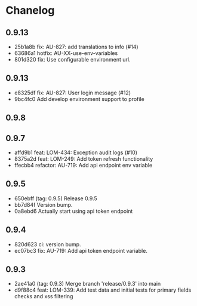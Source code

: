 # Chanelog

## 0.9.13
- 25b1a8b fix: AU-827: add translations to info (#14)
- 63686a1 hotfix: AU-XX-use-env-variables
- 801d320 fix: Use configurable environment url.

## 0.9.13
- e8325df fix: AU-827: User login message (#12)
- 9bc4fc0 Add develop environment support to profile


## 0.9.8
## 0.9.7
- affd9b1 feat: LOM-434: Exception audit logs (#10)
- 8375a2d feat: LOM-249: Add token refresh functionality
- ffecbb4 refactor: AU-719: Add api endpoint env variable

## 0.9.5
- 650ebff (tag: 0.9.5) Release 0.9.5
- bb7d84f Version bump.
- 0a8ebd6 Actually start using api token endpoint

## 0.9.4
- 820d623 ci: version bump.
- ec07bc3 fix: AU-719: Add api token endpoint variable.

## 0.9.3
- 2ae41a0 (tag: 0.9.3) Merge branch 'release/0.9.3' into main
- d9f88c4 feat: LOM-339: Add test data and initial tests for primary fields checks and xss filtering
